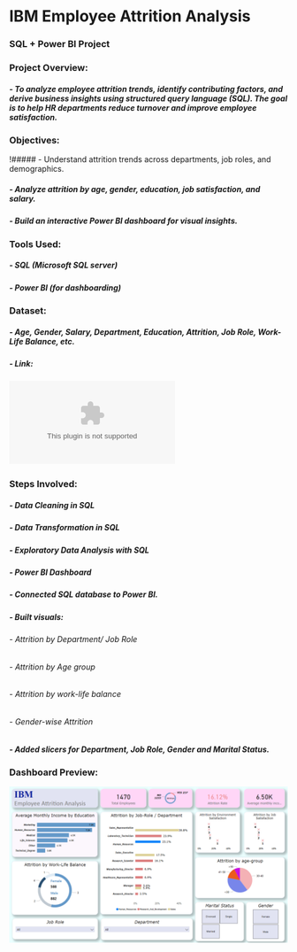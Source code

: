 # IBM Employee Attrition Analysis
### SQL + Power BI Project

### Project Overview: 
#####   - To analyze employee attrition trends, identify contributing factors, and derive business insights using structured query language (SQL). The goal is to help HR   departments reduce turnover and improve employee satisfaction.

### Objectives: 
!#####   - Understand attrition trends across departments, job roles, and demographics.
#####   - Analyze attrition by age, gender, education, job satisfaction, and salary.
#####   - Build an interactive Power BI dashboard for visual insights.

### Tools Used: 
#####                  - SQL (Microsoft SQL server)
#####                  - Power BI (for dashboarding)

### Dataset: 
 #####           - Age, Gender, Salary, Department, Education, Attrition, Job Role, Work-Life Balance, etc.
 #####           - Link: 
 ![Download Dataset](WA_Fn-UseC_-HR-Employee-Attrition.csv)

### Steps Involved: 
#####                 - Data Cleaning in SQL
#####                 - Data Transformation in SQL
#####                 - Exploratory Data Analysis with SQL
#####                 - Power BI Dashboard
#####                       - Connected SQL database to Power BI.
#####                       - Built visuals:               
######                           - Attrition by Department/ Job Role
######                           - Attrition by Age group 
######                           - Attrition by work-life balance
######                           - Gender-wise Attrition
#####                       - Added slicers for Department, Job Role, Gender and Marital Status.



### Dashboard Preview: 
![Dashboard Preview](images/DASHBOARD.png)
